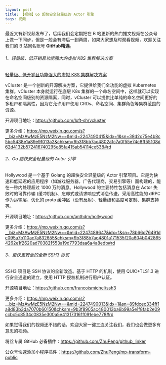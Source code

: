 ```yaml
---
layout: post
title: 【视频】Go 超快安全轻量级的 Actor 引擎
tags: 视频
---
```


最近又有新视频发布了，后续我们会定期把在 B 站更新的热门推文视频在公众号上做一下同步，但是一般会有滞后一到两周，如果大家想及时观看视频，欢迎关注我们的 B 站同名账号 **GitHub精选**。

######  1、轻量级、低开销且功能强大的虚拟 K8S 集群解决方案

[轻量级、低开销且功能强大的虚拟 K8S 集群解决方案](https://www.bilibili.com/video/BV15t421K7w5/)

vCluster 是一个创新的开源解决方案，它提供给我们全功能的虚拟 Kubernetes 集群。vCluster 本身就运行在底层 K8s 集群的一个命名空间中，这样就可以实现在命名空间级别的资源隔离，同时，vCluster 可以提供比单纯的命名空间更好的多租户和隔离性，因为它允许用户使用 CRDs、命名空间、集群角色等集群范围的资源。

开源项目地址：https://github.com/loft-sh/vcluster

更多介绍：https://mp.weixin.qq.com/s?__biz=MzAwMzE5NzM2Nw==&mid=2247490415&idx=1&sn=38d2c75e4b8c5bc5438e1a89e9f013a2&chksm=9b3f8bb7ac4802a1c7a0f55e74c8ff55108d62d4132b572416740295e85fa415ab54114ce538#rd

###### 2、Go 超快安全轻量级的 Actor 引擎

Hollywood 是一个基于 Golang 的超快安全轻量级的 Actor 引擎项目。它是为快速和低延迟的应用程序（如游戏服务器，广告代理商，交易引擎等）而构建的，能在一秒内处理超过 1000 万的消息。Hollywood 的主要特性包括消息在 Actor 失败时的可靠传输 (缓冲机制)、忘却式或请求响应式消息传送，采用高性能的 dRPC 作为运输层、优化的 proto 缓冲区（没有反射）、轻量级和高度可定制、集群支持等。

开源项目地址：https://github.com/anthdm/hollywood

更多介绍：https://mp.weixin.qq.com/s?__biz=MzAwMzE5NzM2Nw==&mid=2247489647&idx=1&sn=78b66d76491dc095a7b110ac7a832655&chksm=9b3f88b7ac4801a171535f20a604b0428654262e1f2620ad703821553a19d7793daa6a4a8edb#rd

###### 3、更快更安全的全新 SSH3 协议

SSH3 项目是 SSH 协议的全新改造。基于 HTTP 的机制，使用 QUIC+TLS1.3 进行安全通道的建立，使用 HTTP 授权机制进行用户认证。

开源项目地址：https://github.com/francoismichel/ssh3

更多介绍：https://mp.weixin.qq.com/s?__biz=MzAwMzE5NzM2Nw==&mid=2247490013&idx=1&sn=89fdcec334ff1a8d83b3da7070b60150&chksm=9b3f8905ac480013ba6b99a5e1f8fab2e09ccbc5c8534c0835e300a5e413173161f091ebe778#rd

如果觉得我们的视频还不错的话，欢迎大家一键三连关注我们，我们也会做更多有意思的视频。

粉丝专属 GitHub 必备插件：https://github.com/ZhuPeng/github_linker

公众号快速添加小程序插件：https://github.com/ZhuPeng/mp-transform-public
